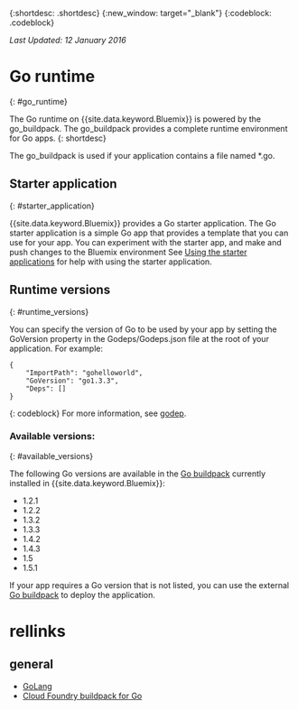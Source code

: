 {:shortdesc: .shortdesc}
{:new_window: target="_blank"}
{:codeblock: .codeblock}

*Last Updated: 12 January 2016*

# Go runtime
{: #go_runtime}

The Go runtime on {{site.data.keyword.Bluemix}} is powered by the go_buildpack.
The go_buildpack provides a complete runtime environment for Go
apps.
{: shortdesc}

The go_buildpack is used if your application contains a file named *.go.

## Starter application
{: #starter_application}

{{site.data.keyword.Bluemix}} provides a Go starter application.  The Go starter application is a simple Go app that provides a template that you can use for your app. You can experiment with the starter app, and make and push changes to the Bluemix environment  See [Using the starter applications](../../cfapps/starter_app_usage.html) for help with using the starter application.

## Runtime versions
{: #runtime_versions}

You can specify the version of Go to be used by your app by setting the GoVersion property in the Godeps/Godeps.json file at the root of your application. For example:

```
{
	"ImportPath": "gohelloworld",
	"GoVersion": "go1.3.3",
	"Deps": []
}
```
{: codeblock}
For more information, see [godep](https://github.com/tools/godep).

### Available versions:
{: #available_versions}

The following Go versions are available in the
[Go buildpack](https://github.com/cloudfoundry/go-buildpack/releases/tag/v1.6.2)
currently installed in {{site.data.keyword.Bluemix}}:

* 1.2.1
* 1.2.2
* 1.3.2
* 1.3.3
* 1.4.2
* 1.4.3
* 1.5
* 1.5.1

If your app requires a Go version that is not listed,
you can use the external
[Go buildpack](https://github.com/cloudfoundry/go-buildpack.git) to
deploy the application.

# rellinks
## general
* [GoLang](http://golang.org/)
* [Cloud Foundry buildpack for Go](https://github.com/cloudfoundry/go-buildpack)

